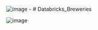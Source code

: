 ![image](https://github.com/menout1/databricks_breweries/assets/58555709/60b46ced-20f7-4e57-a4cf-0985626eb22c) - # Databricks_Breweries


![image](https://github.com/menout1/databricks_breweries/assets/58555709/d02267b8-e62e-43bd-ab57-710490615a77)
